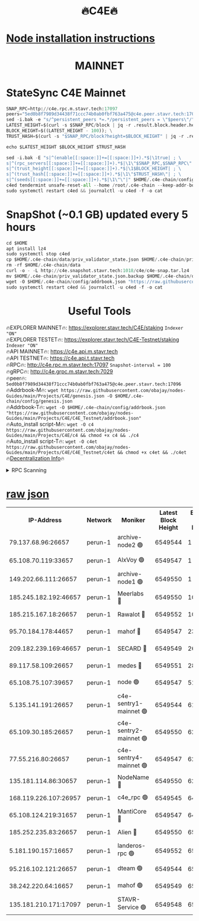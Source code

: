 <h1 align="center"> 🔥C4E🔥</h1>

[Node installation instructions](https://github.com/obajay/nodes-Guides/tree/main/Projects/C4E)
=

<h1 align="center"> MAINNET</h1>

# StateSync C4E Mainnet
```python
SNAP_RPC=http://c4e.rpc.m.stavr.tech:17097
peers="5ed0b8f7989d34438f71ccc74b0ab0fbf763a475@c4e.peer.stavr.tech:17096"
sed -i.bak -e "s/^persistent_peers *=.*/persistent_peers = \"$peers\"/" $HOME/.c4e-chain/config/config.toml
LATEST_HEIGHT=$(curl -s $SNAP_RPC/block | jq -r .result.block.header.height); \
BLOCK_HEIGHT=$((LATEST_HEIGHT - 100)); \
TRUST_HASH=$(curl -s "$SNAP_RPC/block?height=$BLOCK_HEIGHT" | jq -r .result.block_id.hash)

echo $LATEST_HEIGHT $BLOCK_HEIGHT $TRUST_HASH

sed -i.bak -E "s|^(enable[[:space:]]+=[[:space:]]+).*$|\1true| ; \
s|^(rpc_servers[[:space:]]+=[[:space:]]+).*$|\1\"$SNAP_RPC,$SNAP_RPC\"| ; \
s|^(trust_height[[:space:]]+=[[:space:]]+).*$|\1$BLOCK_HEIGHT| ; \
s|^(trust_hash[[:space:]]+=[[:space:]]+).*$|\1\"$TRUST_HASH\"| ; \
s|^(seeds[[:space:]]+=[[:space:]]+).*$|\1\"\"|" $HOME/.c4e-chain/config/config.toml
c4ed tendermint unsafe-reset-all --home /root/.c4e-chain --keep-addr-book
sudo systemctl restart c4ed && journalctl -u c4ed -f -o cat
```
# SnapShot (~0.1 GB) updated every 5 hours
```python
cd $HOME
apt install lz4
sudo systemctl stop c4ed
cp $HOME/.c4e-chain/data/priv_validator_state.json $HOME/.c4e-chain/priv_validator_state.json.backup
rm -rf $HOME/.c4e-chain/data
curl -o - -L http://c4e.snapshot.stavr.tech:1018/c4e/c4e-snap.tar.lz4 | lz4 -c -d - | tar -x -C $HOME/.c4e-chain --strip-components 2
mv $HOME/.c4e-chain/priv_validator_state.json.backup $HOME/.c4e-chain/data/priv_validator_state.json
wget -O $HOME/.c4e-chain/config/addrbook.json "https://raw.githubusercontent.com/obajay/nodes-Guides/main/Projects/C4E/addrbook.json"
sudo systemctl restart c4ed && journalctl -u c4ed -f -o cat
```
 <h1 align="center"> Useful Tools</h1>

🔥EXPLORER MAINNET🔥:  https://explorer.stavr.tech/C4E/staking            `Indexer "ON"` \
🔥EXPLORER TESTET🔥:   https://explorer.stavr.tech/C4E-Testnet/staking     `Indexer "ON"` \
🔥API MAINNET🔥:       https://c4e.api.m.stavr.tech \
🔥API TESTNET🔥:       https://c4e.api.t.stavr.tech \
🔥RPC🔥:               http://c4e.rpc.m.stavr.tech:17097                  `Snapshot-interval = 100` \
🔥gRPC🔥:              http://c4e.grpc.m.stavr.tech:7029 \
🔥peer🔥:              `5ed0b8f7989d34438f71ccc74b0ab0fbf763a475@c4e.peer.stavr.tech:17096` \
🔥Addrbook-M🔥:    ```wget https://raw.githubusercontent.com/obajay/nodes-Guides/main/Projects/C4E/genesis.json -O $HOME/.c4e-chain/config/genesis.json``` \
🔥Addrbook-T🔥:    ```wget -O $HOME/.c4e-chain/config/addrbook.json "https://raw.githubusercontent.com/obajay/nodes-Guides/main/Projects/C4E/C4E_Testnet/addrbook.json"``` \
🔥Auto_install script-M🔥: ```wget -O c4 https://raw.githubusercontent.com/obajay/nodes-Guides/main/Projects/C4E/c4 && chmod +x c4 && ./c4``` \
🔥Auto_install script-T🔥: ```wget -O c4et https://raw.githubusercontent.com/obajay/nodes-Guides/main/Projects/C4E/C4E_Testnet/c4et && chmod +x c4et && ./c4et``` \
🔥[Decentralization Info](https://github.com/obajay/StateSync-snapshots/tree/main/Projects/C4E/Decentralization)🔥




<details>
<summary>RPC Scanning</summary>

<h2 align="center"> We scan nodes in real time every 4 hours. And we provide the final result of RPC endpoints.
We cannot influence the operation of these nodes in any way. </h2>


```python
If Voting Power is higher than 0 --> then the Node is a validator of the network and may be subject to attack and be a potential threat to the chain.
```
```python
We marked such validators with a red symbol
```

</details>

[raw json](https://rpc-check.c4e.stavr.tech/c4e/rpc-c4e-result.json)
=



<table><tr><th>IP-Address</th><th>Network</th><th>Moniker</th><th>Latest Block Height</th><th>Earliest Block Height</th><th>Catching Up</th><th>Tx Index</th><th>Voting Power</th><th>Scan Time</th></tr><tr><td>79.137.68.96:26657</td><td>perun-1</td><td>archive-node2 🟢</td><td>6549544</td><td>1</td><td>False</td><td>on</td><td>0</td><td>2024-01-02T01:40:36.078482864UTC</td></tr><tr><td>65.108.70.119:33657</td><td>perun-1</td><td>AlxVoy 🟢</td><td>6549547</td><td>1</td><td>False</td><td>on</td><td>0</td><td>2024-01-02T01:40:50.147828257UTC</td></tr><tr><td>149.202.66.111:26657</td><td>perun-1</td><td>archive-node1 🟢</td><td>6549550</td><td>1</td><td>False</td><td>on</td><td>0</td><td>2024-01-02T01:41:06.087455282UTC</td></tr><tr><td>185.245.182.192:46657</td><td>perun-1</td><td>Meerlabs 🔴</td><td>6549550</td><td>1051501</td><td>False</td><td>on</td><td>493550</td><td>2024-01-02T01:41:09.617485521UTC</td></tr><tr><td>185.215.167.18:26657</td><td>perun-1</td><td>Rawalot 🔴</td><td>6549552</td><td>1090501</td><td>False</td><td>on</td><td>579034</td><td>2024-01-02T01:41:21.219909761UTC</td></tr><tr><td>95.70.184.178:44657</td><td>perun-1</td><td>mahof 🔴</td><td>6549547</td><td>2342001</td><td>False</td><td>off</td><td>1357006</td><td>2024-01-02T01:40:49.419181504UTC</td></tr><tr><td>209.182.239.169:46657</td><td>perun-1</td><td>SECARD 🔴</td><td>6549549</td><td>2616101</td><td>False</td><td>off</td><td>675729</td><td>2024-01-02T01:41:03.469385000UTC</td></tr><tr><td>89.117.58.109:26657</td><td>perun-1</td><td>medes 🔴</td><td>6549551</td><td>2826001</td><td>False</td><td>off</td><td>471345</td><td>2024-01-02T01:41:16.463399687UTC</td></tr><tr><td>65.108.75.107:39657</td><td>perun-1</td><td>node 🟢</td><td>6549547</td><td>5198801</td><td>False</td><td>on</td><td>0</td><td>2024-01-02T01:40:52.498431862UTC</td></tr><tr><td>5.135.141.191:26657</td><td>perun-1</td><td>c4e-sentry1-mainnet 🟢</td><td>6549544</td><td>6198001</td><td>False</td><td>on</td><td>0</td><td>2024-01-02T01:40:35.306682235UTC</td></tr><tr><td>65.109.30.185:26657</td><td>perun-1</td><td>c4e-sentry2-mainnet 🟢</td><td>6549550</td><td>6238301</td><td>False</td><td>on</td><td>0</td><td>2024-01-02T01:41:09.312105718UTC</td></tr><tr><td>77.55.216.80:26657</td><td>perun-1</td><td>c4e-sentry4-mainnet 🟢</td><td>6549547</td><td>6241001</td><td>False</td><td>on</td><td>0</td><td>2024-01-02T01:40:49.819705822UTC</td></tr><tr><td>135.181.114.86:30657</td><td>perun-1</td><td>NodeName 🔴</td><td>6549550</td><td>6284301</td><td>False</td><td>off</td><td>333717</td><td>2024-01-02T01:41:06.424125077UTC</td></tr><tr><td>168.119.226.107:26957</td><td>perun-1</td><td>c4e_rpc 🟢</td><td>6549545</td><td>6449545</td><td>False</td><td>on</td><td>0</td><td>2024-01-02T01:40:42.542539103UTC</td></tr><tr><td>65.108.124.219:31657</td><td>perun-1</td><td>MantiCore 🔴</td><td>6549547</td><td>6449547</td><td>False</td><td>off</td><td>837857</td><td>2024-01-02T01:40:48.966145847UTC</td></tr><tr><td>185.252.235.83:26657</td><td>perun-1</td><td>Alien 🔴</td><td>6549550</td><td>6502501</td><td>False</td><td>on</td><td>380508</td><td>2024-01-02T01:41:06.763540089UTC</td></tr><tr><td>5.181.190.157:16657</td><td>perun-1</td><td>landeros-rpc 🟢</td><td>6549552</td><td>6535501</td><td>False</td><td>on</td><td>0</td><td>2024-01-02T01:41:20.904332184UTC</td></tr><tr><td>95.216.102.121:26657</td><td>perun-1</td><td>dteam 🟢</td><td>6549544</td><td>6540001</td><td>False</td><td>on</td><td>0</td><td>2024-01-02T01:40:35.709134577UTC</td></tr><tr><td>38.242.220.64:16657</td><td>perun-1</td><td>mahof 🟢</td><td>6549549</td><td>6545801</td><td>False</td><td>off</td><td>0</td><td>2024-01-02T01:41:03.779864169UTC</td></tr><tr><td>135.181.210.171:17097</td><td>perun-1</td><td>STAVR-Service 🟢</td><td>6549548</td><td>6546001</td><td>False</td><td>on</td><td>0</td><td>2024-01-02T01:40:55.001877314UTC</td></tr></table>
